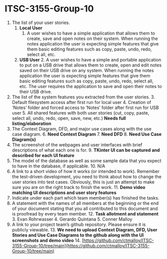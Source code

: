 # ITSC-3155-Group-10

<!-- Copy and paste the converted output. -->

<!-----
NEW: Check the "Suppress top comment" option to remove this info from the output.

Conversion time: 0.315 seconds.


Using this Markdown file:

1. Paste this output into your source file.
2. See the notes and action items below regarding this conversion run.
3. Check the rendered output (headings, lists, code blocks, tables) for proper
   formatting and use a linkchecker before you publish this page.

Conversion notes:

* Docs to Markdown version 1.0β29
* Tue Dec 01 2020 09:02:00 GMT-0800 (PST)
* Source doc: Demo 1
----->




1. The list of your user stories.
    1. **Local User**
        1. A user wishes to have a simple application that allows them to create, save and open notes on their system. When running the notes application the user is expecting simple features that give them basic editing features such as copy, paste, undo, redo, select all, etc. 
    2. **USB User**
        2. A user wishes to have a simple and portable application to put on a USB drive that allows them to create, open and edit notes saved on their USB drive on any system. When running the notes application the user is expecting simple features that give them basic editing features such as copy, paste, undo, redo, select all, etc. The user requires the application to save and open their notes to their USB drive.
2. The list of the system features you extracted from the user stories.
    3. Default filesystem access after first run for local user
    4. Creation of ‘Notes’ folder and forced access to ‘Notes’ folder after first run for USB user
    5. All shared features with both user stories (cut, copy, paste, select all, undo, redo, open, save, new, etc.) **Needs full listing/elaboration**
3. The Context Diagram, DFD, and major use cases along with the use case diagram.
    6. **Need Context Diagram**
    7. **Need DFD**
    8. **Need Use Case Diagram(s)**
4. The screenshot of the webpages and user interfaces with brief descriptions of what each one is for.
    9. **TKinter UI can be captured and described for each UI feature**
5. The model of the database as well as some sample data that you expect to have in the database, if applicable.
    10. N/A
6. A link to a short video of how it works (or intended to work). Remember the test-driven development, you need to think about how to change the user stories into test cases. Obviously, this is just an attempt to make sure you are on the right track to finish the work.
    11. **Demo video matching UI descriptions and user story features**
7. Indicate under each part which team member(s) has finished the tasks.
8. A statement with the names of all members at the beginning or the end of your document stating that you all contributed to this document and is proofread by every team member.
    12. **Task allotment and statement**
        3. Evan Rohrwasser
        4. Gerardo Quintana
        5. Conner Malloy
9. A link to your project team’s github repository. Please ensure it is publicly viewable.
    13. **We need to upload Context Diagram, DFD, User Stories and Use Case Diagrams to the github along with the UI screenshots and demo video**
    14. [https://github.com/ctmalloy/ITSC-3155-Group-10/tree/main](https://github.com/ctmalloy/ITSC-3155-Group-10/tree/main) 
